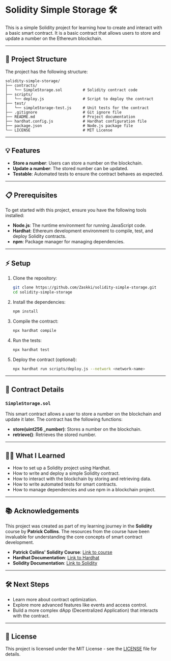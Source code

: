 # Solidity Simple Storage 🛠️

This is a simple Solidity project for learning how to create and interact with a basic smart contract. It is a basic contract that allows users to store and update a number on the Ethereum blockchain.

---

## 🚀 Project Structure

The project has the following structure:

```
solidity-simple-storage/
├── contracts/
│   └── SimpleStorage.sol         # Solidity contract code
├── scripts/
│   └── deploy.js                 # Script to deploy the contract
├── test/
│   └── simpleStorage-test.js     # Unit tests for the contract
├── .gitignore                    # Git ignore file
├── README.md                     # Project documentation
├── hardhat.config.js             # Hardhat configuration file
├── package.json                  # Node.js package file
└── LICENSE                       # MIT License
```

---

## 💡 Features

- **Store a number**: Users can store a number on the blockchain.
- **Update a number**: The stored number can be updated.
- **Testable**: Automated tests to ensure the contract behaves as expected.

---

## 📋 Prerequisites

To get started with this project, ensure you have the following tools installed:

- **Node.js**: The runtime environment for running JavaScript code.
- **Hardhat**: Ethereum development environment to compile, test, and deploy Solidity contracts.
- **npm**: Package manager for managing dependencies.

---

## ⚡ Setup

1. Clone the repository:
    ```bash
    git clone https://github.com/Zaskki/solidity-simple-storage.git
    cd solidity-simple-storage
    ```

2. Install the dependencies:
    ```bash
    npm install
    ```

3. Compile the contract:
    ```bash
    npx hardhat compile
    ```

4. Run the tests:
    ```bash
    npx hardhat test
    ```

5. Deploy the contract (optional):
    ```bash
    npx hardhat run scripts/deploy.js --network <network-name>
    ```

---

## 📝 Contract Details

### `SimpleStorage.sol`

This smart contract allows a user to store a number on the blockchain and update it later. The contract has the following functions:

- **store(uint256 _number)**: Stores a number on the blockchain.
- **retrieve()**: Retrieves the stored number.

---

## 🧑‍🏫 What I Learned

- How to set up a Solidity project using Hardhat.
- How to write and deploy a simple Solidity contract.
- How to interact with the blockchain by storing and retrieving data.
- How to write automated tests for smart contracts.
- How to manage dependencies and use npm in a blockchain project.

---

## 📚 Acknowledgements

This project was created as part of my learning journey in the **Solidity** course by **Patrick Collins**. The resources from the course have been invaluable for understanding the core concepts of smart contract development.

- **Patrick Collins' Solidity Course**: [Link to course](https://updraft.cyfrin.io/courses/solidity)
- **Hardhat Documentation**: [Link to Hardhat](https://hardhat.org/)
- **Solidity Documentation**: [Link to Solidity](https://soliditylang.org/docs/)

---

## 🛠️ Next Steps

- Learn more about contract optimization.
- Explore more advanced features like events and access control.
- Build a more complex dApp (Decentralized Application) that interacts with the contract.

---

## 📜 License

This project is licensed under the MIT License - see the [LICENSE](LICENSE) file for details.
